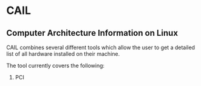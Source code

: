 CAIL
====

Computer Architecture Information on Linux
-----------------------------------------------------

CAIL combines several different tools which allow the user to get a detailed list of all hardware 
installed on their machine.

The tool currently covers the following:

1) PCI
